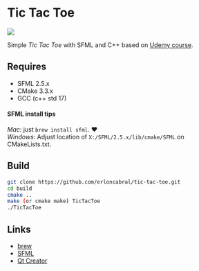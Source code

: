 # Tic Tac Toe

![](https://media.giphy.com/media/MEGPQR8620ikH6oSpa/giphy.gif)

Simple *Tic Tac Toe* with SFML and C++ based on [Udemy course](https://www.udemy.com/tic-tac-toe-sfml).

## Requires
* SFML 2.5.x
* CMake 3.3.x
* GCC (c++ std 17)

#### SFML install tips
*Mac*: just `brew install sfml`. ❤️<br/>
*Windows*: Adjust location of `X:/SFML/2.5.x/lib/cmake/SFML` on CMakeLists.txt.

## Build
``` bash
git clone https://github.com/erloncabral/tic-tac-toe.git
cd build
cmake ..
make (or cmake make) TicTacToe
./TicTacToe
```

## Links
* [brew](https://brew.sh)
* [SFML](https://www.sfml-dev.org/download.php)
* [Qt Creator](https://www.qt.io/download)
